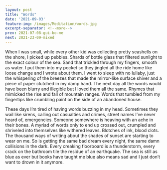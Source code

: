 ```yaml
---
layout: post
title: "Words"
date: '2021-09-03'
feature-img: /images/Meditation/words.jpg
excerpt-separator: <!--more-->
prev: 2021-07-08-gui-bo-me
next: 2021-23-09-mixed
---
```

When I was small, while every other kid was collecting pretty seashells on the shore, I picked up pebbles. Shards of bottle glass that filtered sunlight to the exact colour of the sea. Sand that trickled through my fingers, smooth as water. I put them into my pocket so they jingled all the ride home like loose change and I wrote about them. I went to sleep with no lullaby, just the whispering of the breezes that made the mirror-like surface shiver and a piece of paper clutched in my damp hand. The next day all the words would have been blurry and illegible but I loved them all the same. Rhymes that mimicked the rise and fall of mountain ranges. Words that tumbled from my fingertips like crumbling paint on the side of an abandoned house.

These days I’m tired of having words buzzing in my head. Sometimes they wail like sirens, calling out casualties and crimes, street names I’ve never heard of, emergencies. Someone somewhere is heaving with an ache in their bones. A myriad of words only to end up crossed out, crumpled and shriveled into themselves like withered leaves. Blotches of ink, blood clots. The thousand ways of writing about the shades of sunset are starting to wear on me. So is getting the same bad dream every night, the same damn collisions in the dark. Every creaking floorboard is a thunderstorm, every crack on the bathroom tile the residue of an earthquake. The sea is still as blue as ever but books have taught me blue also means sad and I just don’t want to drown in it anymore.

